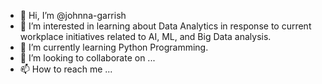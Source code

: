 - 👋 Hi, I’m @johnna-garrish
- 👀 I’m interested in learning about Data Analytics in response to current workplace initiatives related to AI, ML, and Big Data analysis.
- 🌱 I’m currently learning Python Programming.
- 💞️ I’m looking to collaborate on ...
- 📫 How to reach me ...

<!---
johnna-garrish/johnna-garrish is a ✨ special ✨ repository because its `README.md` (this file) appears on your GitHub profile.
You can click the Preview link to take a look at your changes.
--->

